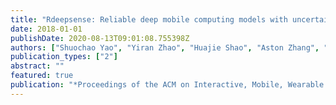 ```yaml
---
title: "Rdeepsense: Reliable deep mobile computing models with uncertainty estimations"
date: 2018-01-01
publishDate: 2020-08-13T09:01:08.755398Z
authors: ["Shuochao Yao", "Yiran Zhao", "Huajie Shao", "Aston Zhang", "Chao Zhang", "Shen Li", "Tarek Abdelzaher"]
publication_types: ["2"]
abstract: ""
featured: true
publication: "*Proceedings of the ACM on Interactive, Mobile, Wearable and Ubiquitous Technologies*"
---
```


